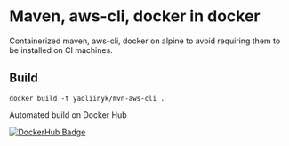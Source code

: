 # Maven, aws-cli, docker in docker

Containerized maven, aws-cli, docker on alpine to avoid requiring them to be installed on CI machines.

## Build

```
docker build -t yaoliinyk/mvn-aws-cli .
```

Automated build on Docker Hub

[![DockerHub Badge](http://dockeri.co/image/yaoliinyk/mvn-aws-cli)](https://hub.docker.com/r/yaoliinyk/mvn-aws-cli/)
